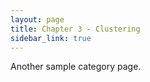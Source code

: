 ```yaml
---
layout: page
title: Chapter 3 - Clustering
sidebar_link: true
---
```


Another sample category page.
